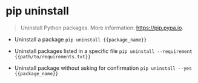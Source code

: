 # pip uninstall
> Uninstall Python packages.
> More information: <https://pip.pypa.io>.

- Uninstall a package
`pip uninstall {{package_name}}`

- Uninstall packages listed in a specific file
`pip uninstall --requirement {{path/to/requirements.txt}}`

- Uninstall package without asking for confirmation
`pip uninstall --yes {{package_name}}`
